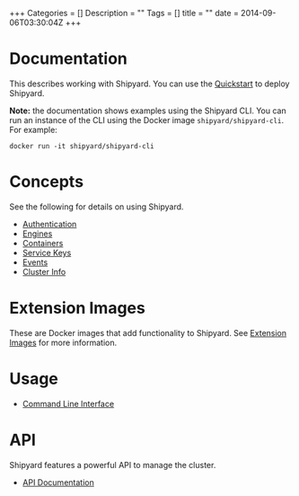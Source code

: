 +++
Categories = []
Description = ""
Tags = []
title = ""
date = 2014-09-06T03:30:04Z
+++

# Documentation
This describes working with Shipyard.  You can use the [Quickstart](/docs/quickstart) to deploy Shipyard.

__Note:__ the documentation shows examples using the Shipyard CLI.  You can run an instance of the CLI using the Docker image `shipyard/shipyard-cli`.  For example: 

```
docker run -it shipyard/shipyard-cli
```

# Concepts
See the following for details on using Shipyard.

* [Authentication](/docs/authentication/)
* [Engines](/docs/engines/)
* [Containers](/docs/containers/)
* [Service Keys](/docs/servicekeys/)
* [Events](/docs/events/)
* [Cluster Info](/docs/clusterinfo/)

# Extension Images
These are Docker images that add functionality to Shipyard.  See [Extension Images](/docs/extension_images/) for more information.

# Usage

* [Command Line Interface](/docs/usage/cli/)

# API
Shipyard features a powerful API to manage the cluster.

* [API Documentation](/docs/api/)
